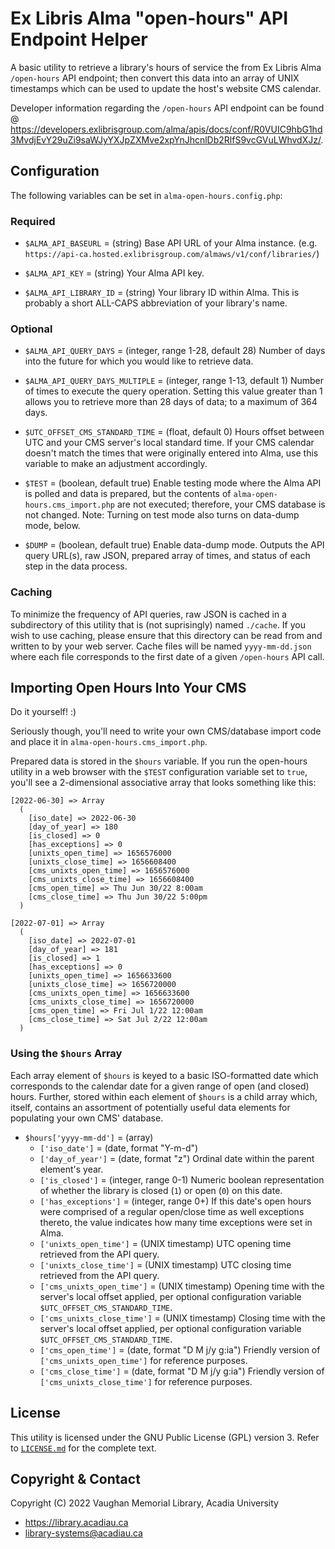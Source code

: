 # Ex Libris Alma "open-hours" API Endpoint Helper

A basic utility to retrieve a library's hours of service the from Ex Libris Alma `/open-hours` API endpoint; then convert this data into an array of UNIX timestamps which can be used to update the host's website CMS calendar.

Developer information regarding the `/open-hours` API endpoint can be found @ https://developers.exlibrisgroup.com/alma/apis/docs/conf/R0VUIC9hbG1hd3MvdjEvY29uZi9saWJyYXJpZXMve2xpYnJhcnlDb2RlfS9vcGVuLWhvdXJz/.
## Configuration

The following variables can be set in `alma-open-hours.config.php`:

### Required

* `$ALMA_API_BASEURL` = (string) Base API URL of your Alma instance. (e.g.  `https://api-ca.hosted.exlibrisgroup.com/almaws/v1/conf/libraries/`)

* `$ALMA_API_KEY` = (string) Your Alma API key.

* `$ALMA_API_LIBRARY_ID` = (string) Your library ID within Alma. This is probably a short ALL-CAPS abbreviation of your library's name.

### Optional

* `$ALMA_API_QUERY_DAYS` = (integer, range 1-28, default 28) Number of days into the future for which you would like to retrieve data.

* `$ALMA_API_QUERY_DAYS_MULTIPLE` = (integer, range 1-13, default 1) Number of times to execute the query operation. Setting this value greater than 1 allows you to retrieve more than 28 days of data; to a maximum of 364 days.

* `$UTC_OFFSET_CMS_STANDARD_TIME` = (float, default 0) Hours offset between UTC and your CMS server's local standard time. If your CMS calendar doesn't match the times that were originally entered into Alma, use this variable to make an adjustment accordingly.

* `$TEST` = (boolean, default true) Enable testing mode where the Alma API is polled and data is prepared, but the contents of `alma-open-hours.cms_import.php` are not executed; therefore, your CMS database is not changed. Note: Turning on test mode also turns on data-dump mode, below.

* `$DUMP` = (boolean, default true) Enable data-dump mode. Outputs the API query URL(s), raw JSON, prepared array of times, and status of each step in the data process.

### Caching

To minimize the frequency of API queries, raw JSON is cached in a subdirectory of this utility that is (not suprisingly) named `./cache`. If you wish to use caching, please ensure that this directory can be read from and written to by your web server. Cache files will be named `yyyy-mm-dd.json` where each file corresponds to the first date of a given `/open-hours` API call.

## Importing Open Hours Into Your CMS

Do it yourself! :)

Seriously though, you'll need to write your own CMS/database import code and place it in `alma-open-hours.cms_import.php`.

Prepared data is stored in the `$hours` variable. If you run the open-hours utility in a web browser with the `$TEST` configuration variable set to `true`, you'll see a 2-dimensional associative array that looks something like this:

```
[2022-06-30] => Array
  (
    [iso_date] => 2022-06-30
    [day_of_year] => 180
    [is_closed] => 0
    [has_exceptions] => 0
    [unixts_open_time] => 1656576000
    [unixts_close_time] => 1656608400
    [cms_unixts_open_time] => 1656576000
    [cms_unixts_close_time] => 1656608400
    [cms_open_time] => Thu Jun 30/22 8:00am
    [cms_close_time] => Thu Jun 30/22 5:00pm
  )

[2022-07-01] => Array
  (
    [iso_date] => 2022-07-01
    [day_of_year] => 181
    [is_closed] => 1
    [has_exceptions] => 0
    [unixts_open_time] => 1656633600
    [unixts_close_time] => 1656720000
    [cms_unixts_open_time] => 1656633600
    [cms_unixts_close_time] => 1656720000
    [cms_open_time] => Fri Jul 1/22 12:00am
    [cms_close_time] => Sat Jul 2/22 12:00am
  )
```

### Using the `$hours` Array

Each array element of `$hours` is keyed to a basic ISO-formatted date which corresponds to the calendar date for a given range of open (and closed) hours. Further, stored within each element of `$hours` is a child array which, itself, contains an assortment of potentially useful data elements for populating your own CMS' database.

* `$hours['yyyy-mm-dd']` = (array)
  * `['iso_date']` = (date, format "Y-m-d")
  * `['day_of_year']` = (date, format "z") Ordinal date within the parent element's year.
  * `['is_closed']` = (integer, range 0-1) Numeric boolean representation of whether the library is closed (`1`) or open (`0`) on this date.
  * `['has_exceptions']` = (integer, range 0+) If this date's open hours were comprised of a regular open/close time as well exceptions thereto, the value indicates how many time exceptions were set in Alma.
  * `['unixts_open_time']` = (UNIX timestamp) UTC opening time retrieved from the API query.
  * `['unixts_close_time']` = (UNIX timestamp) UTC closing time retrieved from the API query.
  * `['cms_unixts_open_time']` = (UNIX timestamp) Opening time with the server's local offset applied, per optional configuration variable `$UTC_OFFSET_CMS_STANDARD_TIME`.
  * `['cms_unixts_close_time']` = (UNIX timestamp) Closing time with the server's local offset applied, per optional configuration variable `$UTC_OFFSET_CMS_STANDARD_TIME`.
  * `['cms_open_time']` = (date, format "D M j/y g:ia") Friendly version of `['cms_unixts_open_time']` for reference purposes.
  * `['cms_close_time']` = (date, format "D M j/y g:ia") Friendly version of `['cms_unixts_close_time']` for reference purposes.
  
## License

This utility is licensed under the GNU Public License (GPL) version 3. Refer to [`LICENSE.md`](LICENSE.md) for the complete text.

## Copyright & Contact

Copyright (C) 2022  Vaughan Memorial Library, Acadia University
* https://library.acadiau.ca
* library-systems@acadiau.ca
